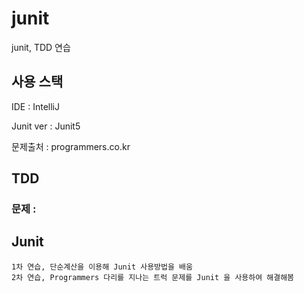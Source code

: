 # junit
junit, TDD 연습

## 사용 스택
IDE : IntelliJ

Junit ver : Junit5

문제출처 : programmers.co.kr

## TDD
### 문제 : 


## Junit
	1차 연습, 단순계산을 이용해 Junit 사용방법을 배움
	2차 연습, Programmers 다리를 지나는 트럭 문제를 Junit 을 사용하여 해결해봄
